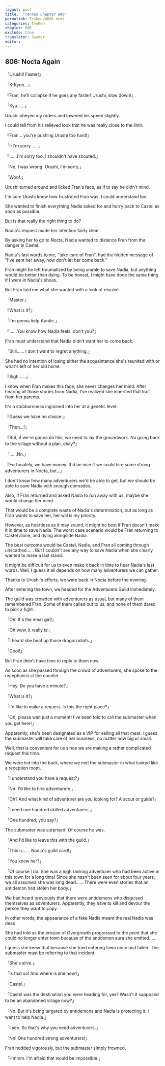 ```yaml
---
layout: post
title:  "Tenken Chapter 806"
permalink: Tenken/0806.html
categories: TenKen
chapter: 806
exclude: true
translator: Seeker
editor: 
---
```

<h2 id="ch806">806: Nocta Again</h2>
<p>「Urushi! Faster!」</p>
<p>「K-Kyun…」</p>
<p>『Fran, he'll collapse if he goes any faster! Urushi, slow down!』</p>
<p>「Kyu……」</p>

<p>Urushi obeyed my orders and lowered his speed slightly.</p>

<p>I could tell from his relieved look that he was really close to the limit.</p>

<p>『Fran… you're pushing Urushi too hard!』</p>
<p>「I-I'm sorry……」</p>
<p>『……I'm sorry too. I shouldn't have shouted.』</p>
<p>「No, I was wrong. Urushi, I'm sorry.」</p>
<p>「Woof.」</p>

<p>Urushi turned around and licked Fran's face, as if to say he didn't mind.</p>

<p>I'm sure Urushi knew how frustrated Fran was. I could understand too.</p>

<p>She wanted to finish everything Nadia asked for and hurry back to Castel as soon as possible.</p>

<p>But is that really the right thing to do?</p>

<p>Nadia's request made her intention fairly clear.</p>

<p>By asking her to go to Nocta, Nadia wanted to distance Fran from the danger in Castel.</p>

<p>Nadia's last words to me, "take care of Fran", had the hidden message of "I've sent her away, now don't let her come back."</p>

<p>Fran might be left traumatized by being unable to save Nadia, but anything would be better than dying. To be honest, I might have done the same thing if I were in Nadia's shoes.</p>

<p>But Fran told me what she wanted with a look of resolve.</p>

<p>「Master.」</p>
<p>『What is it?』</p>
<p>「I'm gonna help Auntie.」</p>
<p>『……You know how Nadia feels, don't you?』</p>

<p>Fran must understand that Nadia didn't want her to come back.</p>

<p>「Still…… I don't want to regret anything.」</p>

<p>She had no intention of losing either the acquaintance she's reunited with or what's left of her old home.</p>

<p>『Sigh……』</p>

<p>I know when Fran makes this face, she never changes her mind. After hearing all those stories from Nadia, I've realized she inherited that trait from her parents.</p>

<p>It's a stubbornness ingrained into her at a genetic level.</p>

<p>『Guess we have no choice.』</p>
<p>「Then…!」</p>
<p>『But, if we're gonna do this, we need to lay the groundwork. No going back to the village without a plan, okay?』</p>
<p>「……Nn.」</p>
<p>『Fortunately, we have money. It'd be nice if we could hire some strong adventurers in Nocta, but…』</p>

<p>I don't know how many adventurers we'd be able to get, but we should be able to save Nadia with enough comrades.</p>

<p>Also, if Fran returned and asked Nadia to run away with us, maybe she would change her mind.</p>

<p>That would be a complete waste of Nadia's determination, but as long as Fran wants to save her, her will is my priority.</p>

<p>However, as heartless as it may sound, it might be best if Fran doesn't make it in time to save Nadia. The worst case scenario would be Fran returning to Castel alone, and dying alongside Nadia.</p>

<p>The best outcome would be Castel, Nadia, and Fran all coming through unscathed…… But I couldn't see any way to save Nadia when she clearly wanted to make a last stand.</p>

<p>It might be difficult for us to even make it back in time to hear Nadia's last words. Well, I guess it all depends on how many adventurers we can gather.</p>

<p>Thanks to Urushi's efforts, we were back in Nocta before the evening.</p>

<p>After entering the town, we headed for the Adventurers Guild immediately.</p>

<p>The guild was crowded with adventurers as usual, but many of them remembered Fran. Some of them called out to us, and none of them dared to pick a fight.</p>

<p>「Oh! It's the meat girl!」</p>
<p>「Oh wow, it really is!」</p>
<p>「I heard she beat up those dragon idiots.」</p>
<p>「Cool!」</p>

<p>But Fran didn't have time to reply to them now.</p>

<p>As soon as she passed through the crowd of adventurers, she spoke to the receptionist at the counter.</p>

<p>「Hey. Do you have a minute?」</p>
<p>「What is it?」</p>
<p>「I'd like to make a request. Is this the right place?」</p>
<p>「Oh, please wait just a moment! I've been told to call the submaster when you get here!」</p>

<p>Apparently, she's been designated as a VIP for selling all that meat. I guess the submaster will take care of her business, no matter how big or small.</p>

<p>Well, that is convenient for us since we are making a rather complicated request this time.</p>

<p>We were led into the back, where we met the submaster in what looked like a reception room.</p>

<p>「I understand you have a request?」</p>
<p>「Nn. I'd like to hire adventurers.」</p>
<p>「Oh? And what kind of adventurer are you looking for? A scout or guide?」</p>
<p>「I need one hundred skilled adventurers.」</p>
<p>「One hundred, you say?」</p>

<p>The submaster was surprised. Of course he was.</p>

<p>「And I'd like to leave this with the guild.」</p>
<p>「This is…… Nadia's guild card!」</p>
<p>「You know her?」</p>
<p>「Of course I do. She was a high ranking adventurer who had been active in this town for a long time! Since she hasn't been seen for about four years, we all assumed she was long dead…… There were even stories that an antidemon had stolen her body.」</p>

<p>We had heard previously that there were antidemons who disguised themselves as adventurers. Apparently, they have to kill and devour the person they want to copy.</p>

<p>In other words, the appearance of a fake Nadia meant the real Nadia was dead.</p>

<p>She had told us the erosion of Overgrowth progressed to the point that she could no longer enter town because of the antidemon aura she emitted……</p>

<p>I guess she knew that because she tried entering town once and failed. The submaster must be referring to that incident.</p>

<p>「She's alive.」</p>
<p>「Is that so! And where is she now?」</p>
<p>「Castel.」</p>
<p>「Castel was the destination you were heading for, yes? Wasn't it supposed to be an abandoned village now?」</p>
<p>「Nn. But it's being targeted by antidemons and Nadia is protecting it. I want to help Nadia.」</p>
<p>「I see. So that's why you need adventurers.」</p>
<p>「Nn! One hundred strong adventurers!」</p>

<p>Fran nodded vigorously, but the submaster simply frowned.</p>

<p>「Hmmm. I'm afraid that would be impossible.」</p>



